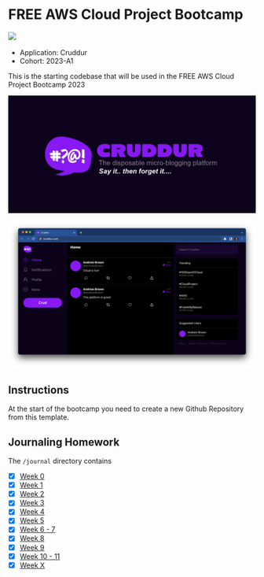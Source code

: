 # FREE AWS Cloud Project Bootcamp

![](https://codebuild.us-east-1.amazonaws.com/badges?uuid=eyJlbmNyeXB0ZWREYXRhIjoiMFhHZE1kM1hsSTlLY2dYc1lPWVBucnZRY0lNQ3VMNmZRRFkvR1RVZEY1S2dDbnJYamsxT2JQR0VxWTZDOWZjRlNrMThyK1JzN200MW9GS0QwdVlDS3VJPSIsIml2UGFyYW1ldGVyU3BlYyI6IktLTVk2anBDTitKRkJxSmIiLCJtYXRlcmlhbFNldFNlcmlhbCI6MX0%3D&branch=main)


- Application: Cruddur
- Cohort: 2023-A1

This is the starting codebase that will be used in the FREE AWS Cloud Project Bootcamp 2023

![Cruddur Graphic](_docs/assets/cruddur-banner.jpg)

![Cruddur Screenshot](_docs/assets/cruddur-screenshot.png)

## Instructions

At the start of the bootcamp you need to create a new Github Repository from this template.

## Journaling Homework

The `/journal` directory contains

- [X] [Week 0](journal/Week%200.md)
- [X] [Week 1](journal/Week%201.md)
- [X] [Week 2](journal/Week%202.md)
- [X] [Week 3](journal/Week%203.md)
- [X] [Week 4](journal/Week%204.md)
- [X] [Week 5](journal/Week%205.md)
- [X] [Week 6 - 7](journal/Week%206%20-%207.md)
- [X] [Week 8](journal/Week%208.md)
- [X] [Week 9](journal/Week%209.md)
- [X] [Week 10 - 11](journal/Week%2010%20-%2011.md)
- [X] [Week X](journal/Week%20X.md)